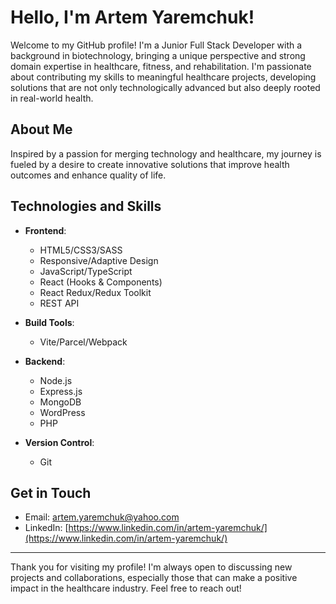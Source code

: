 # Hello, I'm Artem Yaremchuk!

Welcome to my GitHub profile! I'm a Junior Full Stack Developer with a background in biotechnology, bringing a unique perspective and strong domain expertise in healthcare, fitness, and rehabilitation. I'm passionate about contributing my skills to meaningful healthcare projects, developing solutions that are not only technologically advanced but also deeply rooted in real-world health.

## About Me

Inspired by a passion for merging technology and healthcare, my journey is fueled by a desire to create innovative solutions that improve health outcomes and enhance quality of life.

## Technologies and Skills

- **Frontend**:
  - HTML5/CSS3/SASS
  - Responsive/Adaptive Design
  - JavaScript/TypeScript
  - React (Hooks & Components)
  - React Redux/Redux Toolkit
  - REST API

- **Build Tools**:
  - Vite/Parcel/Webpack

- **Backend**:
  - Node.js
  - Express.js
  - MongoDB
  - WordPress
  - PHP

- **Version Control**:
  - Git

## Get in Touch

- Email: [artem.yaremchuk@yahoo.com](mailto:artem.yaremchuk@yahoo.com)
- LinkedIn: [https://www.linkedin.com/in/artem-yaremchuk/](https://www.linkedin.com/in/artem-yaremchuk/)

---

Thank you for visiting my profile! I'm always open to discussing new projects and collaborations, especially those that can make a positive impact in the healthcare industry. Feel free to reach out!

